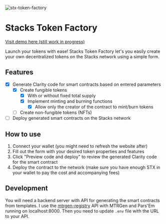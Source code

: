 ![stx-token-factory](https://github.com/user-attachments/assets/c4b913f7-5b7f-4095-996a-27908c47aebe)

# Stacks Token Factory

[Visit demo here (still work in progress)](https://factory.matronator.cz)

Launch your tokens with ease! Stacks Token Factory let's you easily create your own decentralized tokens on the Stacks network using a simple form.

## Features

- [x] Generate Clarity code for smart contracts based on entered parameters
  - [x] Create fungible tokens
    - [x] With or without fixed total supply
    - [x] Implement minting and burning functions
      - [x] Allow only the creator of the contract to mint/burn tokens
  - [ ] Create non-fungible tokens (NFTs)
- [ ] Deploy generated smart contracts on the Stacks network

## How to use

1. Connect your wallet (you might need to refresh the website after)
2. Fill out the form with your desired token properties and features
3. Click "Preview code and deploy" to review the generated Clarity code for the smart contract
4. Deploy the contract to the network (make sure you have enough STX in your wallet to pay the cost and accompanying fees)

## Development

You will need a backend server with API for generating the smart contracts from templates. I use the [mtrgen-registry](https://github.com/matronator/mtrgen-registry) API with MTRGen and Pars'Em running on localhost:8000. Then you need to update `.env` file with the URL to your API.
